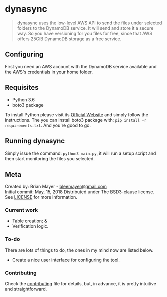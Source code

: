 # dynasync

> dynasync uses the low-level AWS API to send the files under selected folders to the DynamoDB service. It will send and store it a secure way. So you have versioning for you files for free, since that AWS offers 25GiB DynamoDB storage as a free service.

## Configuring

First you need an AWS account with the DynamoDB service available and the AWS's credentials in your home folder.

## Requisites

- Python 3.6
- boto3 package

To install Python please visit its [Official Website](https://www.python.org/) and simply follow the instructions. The you can install boto3 package with: `pip install -r requirements.txt`. And you're good to go.

## Running dynasync

Simply issue the command: `python3 main.py`, it will run a setup script and then start monitoring the files you selected.

## Meta

Created by: Brian Mayer - bleemayer@gmail.com	
Initial commit: May, 15, 2018
Distributed under The BSD3-clause license. See [LICENSE](LICENSE) for more information.

### Current work

- Table creation; &
- Verification logic.

### To-do

There are lots of things to do, the ones in my mind now are listed below.

- Create a nice user interface for configuring the tool.

### Contributing

Check the [contributing](CONTRIBUTING.md) file for details, but, in advance, it is pretty intuitive and straightforward.

